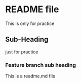 # README file

This is only for practice

## Sub-Heading 

just for practice

### Feature branch sub heading

This is a readme.md file